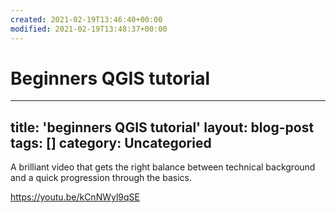 ```yaml
---
created: 2021-02-19T13:46:40+00:00
modified: 2021-02-19T13:48:37+00:00
---
```


# Beginners QGIS tutorial

---
title: 'beginners QGIS tutorial'
layout: blog-post
tags: []
category: 
Uncategoried
---

A brilliant video that gets the right balance between technical background and a quick progression through the basics.

https://youtu.be/kCnNWyl9qSE